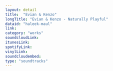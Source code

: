 ```yaml
---
layout: detail
title:  "Evian & Kenzo"
longTitle: "Evian & Kenzo - Naturally Playful"
dataid: "haleek-maul"
link:
category: "works"
soundcloudLink:
itunesLink:
spotifyLink:
vinylLink:
soundcloudembed:
type: "soundtracks"
---
```

